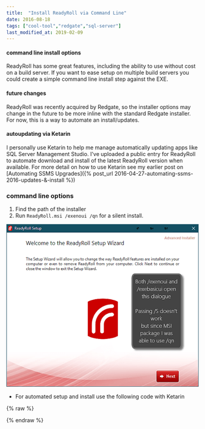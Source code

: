 ```yaml
---
title:  "Install ReadyRoll via Command Line"
date: 2016-08-18
tags: ["cool-tool","redgate","sql-server"]
last_modified_at: 2019-02-09
---
```


#### command line install options

ReadyRoll has some great features, including the ability to use without cost on a build server. If you want to ease setup on multiple build servers you could create a simple command line install step against the EXE.

#### future changes

ReadyRoll was recently acquired by Redgate, so the installer options may change in the future to be more inline with the standard Redgate installer. For now, this is a way to automate an install/updates.

#### autoupdating via Ketarin

I personally use Ketarin to help me manage automatically updating apps like SQL Server Management Studio. I've uploaded a public entry for ReadyRoll to automate download and install of the latest ReadyRoll version when available. For more detail on how to use Ketarin see my earlier post on [Automating SSMS Upgrades]({% post_url 2016-04-27-automating-ssms-2016-updates-&-install %})

### command line options

1.  Find the path of the installer
2.  Run `ReadyRoll.msi /exenoui /qn` for a silent install.

![](/assets/img/2016-08-16_11-05-53.png)
- For automated setup and install use the following code with Ketarin

{% raw %}
 <script src="https://gist.github.com/sheldonhull/bfde8f5846555183e3abd4e7575bc2a9.js"></script>
{% endraw %}
